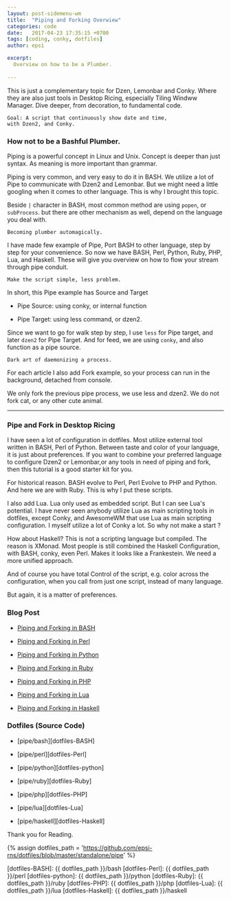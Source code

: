 ```yaml
---
layout: post-sidemenu-wm
title:  "Piping and Forking Overwiew"
categories: code
date:   2017-04-23 17:35:15 +0700
tags: [coding, conky, dotfiles]
author: epsi

excerpt:
  Overview on how to be a Plumber.
  
---
```


This is just a complementary topic for Dzen, Lemonbar and Conky. 
Where they are also just tools in Desktop Ricing, 
especially Tiling Windww Manager. 
Dive deeper, from decoration, to fundamental code.

	Goal: A script that continuously show date and time,
	with Dzen2, and Conky.

### How not to be a Bashful Plumber.

Piping is a powerful concept in Linux and Unix. 
Concept is deeper than just syntax.
As meaning is more important than grammar.

Piping is very common, and very easy to do it in BASH.
We utilize a lot of Pipe to communicate with Dzen2 and Lemonbar.
But we might need a little googling
when it comes to other language.
This is why I brought this topic.

Beside <code>|</code> character in BASH,
most common method are using <code>popen</code>,
or <code>subProcess</code>.
but there are other mechanism as well,
depend on the language you deal with.

	Becoming plumber automagically.

I have made few example of Pipe, Port BASH to other language,
step by step for your convenience.
So now we have BASH, Perl, Python, Ruby, PHP, Lua, and Haskell.
These will give you overview on how
to flow your stream through pipe conduit.

	Make the script simple, less problem.

In short, this Pipe example has Source and Target

*	Pipe Source: using conky, or internal function

*	Pipe Target: using less command, or dzen2.

Since we want to go for walk step by step,
I use <code>less</code> for Pipe target,
and later <code>dzen2</code> for Pipe Target.
And for feed, we are using <code>conky</code>,
and also function as a pipe source.

	Dark art of daemonizing a process.

For each article I also add Fork example,
so your process can run in the background,
detached from console.

We only fork the previous pipe process,
we use less and dzen2. We do not fork cat,
or any other cute animal.

-- -- --

### Pipe and Fork in Desktop Ricing

I have seen a lot of configuration in dotfiles.
Most utilize external tool written in BASH, Perl of Python.
Between taste and color of your language, it is just about preferences.
If you want to combine your preferred language to configure
Dzen2 or Lemonbar,or any tools in need of piping and fork,
then this tutorial is a good starter kit for you.

For historical reason.
BASH evolve to Perl, Perl Evolve to PHP and Python.
And here we are with Ruby. This is why I put these scripts.

I also add Lua.
Lua only used as embedded script. But I can see Lua's potential.
I have never seen anybody utilize Lua as main scripting tools in dotfiles,
except Conky, and AwesomeWM that use Lua as main scripting configuration.
I myself utilize a lot of Conky a lot. So why not make a start ?

How about Haskell? 
This is not a scripting language but compiled.
The reason is XMonad. Most people is still combined
the Haskell Configuration, with BASH, conky, even Perl.
Makes it looks like a Frankestein.
We need a more unified approach.

And of course you have total Control of the script,
e.g. color across the configuration,
when you call from just one script, instead of many language.

But again, it is a matter of preferences.


### Blog Post

*	[Piping and Forking in BASH][local-bash]

*	[Piping and Forking in Perl][local-perl]

*	[Piping and Forking in Python][local-python]

*	[Piping and Forking in Ruby][local-ruby]

*	[Piping and Forking in PHP][local-php]

*	[Piping and Forking in Lua][local-lua]

*	[Piping and Forking in Haskell][local-haskell]

### Dotfiles (Source Code)

*	[pipe/bash][dotfiles-BASH]

*	[pipe/perl][dotfiles-Perl]

*	[pipe/python][dotfiles-python]

*	[pipe/ruby][dotfiles-Ruby]

*	[pipe/php][dotfiles-PHP]

*	[pipe/lua][dotfiles-Lua]

*	[pipe/haskell][dotfiles-Haskell]

Thank you for Reading.

[//]: <> ( -- -- -- links below -- -- -- )

{% assign dotfiles_path = 'https://github.com/epsi-rns/dotfiles/blob/master/standalone/pipe' %}

[local-bash]:    http://epsi-rns.github.io/code/2017/04/15/bash-pipe-and-fork.html
[local-perl]:    http://epsi-rns.github.io/code/2017/04/16/perl-pipe-and-fork.html
[local-python]:  http://epsi-rns.github.io/code/2017/04/17/python-pipe-and-fork.html
[local-ruby]:    http://epsi-rns.github.io/code/2017/04/18/ruby-pipe-and-fork.html
[local-php]:     http://epsi-rns.github.io/code/2017/04/19/php-pipe-and-fork.html
[local-lua]:     http://epsi-rns.github.io/code/2017/04/20/lua-pipe-and-fork.html
[local-haskell]: http://epsi-rns.github.io/code/2017/04/21/haskell-pipe-and-fork.html

[dotfiles-BASH]:    {{ dotfiles_path }}/bash
[dotfiles-Perl]:    {{ dotfiles_path }}/perl
[dotfiles-python]:  {{ dotfiles_path }}/python
[dotfiles-Ruby]:    {{ dotfiles_path }}/ruby
[dotfiles-PHP]:     {{ dotfiles_path }}/php
[dotfiles-Lua]:     {{ dotfiles_path }}/lua
[dotfiles-Haskell]: {{ dotfiles_path }}/haskell
